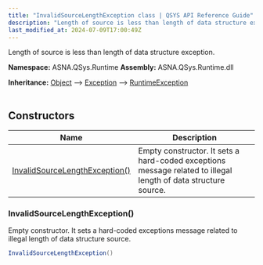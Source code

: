 ```yaml
---
title: "InvalidSourceLengthException class | QSYS API Reference Guide"
description: "Length of source is less than length of data structure exception. "
last_modified_at: 2024-07-09T17:00:49Z
---
```


Length of source is less than length of data structure exception.

**Namespace:** ASNA.QSys.Runtime
**Assembly:** ASNA.QSys.Runtime.dll

**Inheritance:** [Object](https://docs.microsoft.com/en-us/dotnet/api/system.object) --> [Exception](https://docs.microsoft.com/en-us/dotnet/api/system.exception) --> [RuntimeException](/reference/runtime/qsys-runtime/runtime-exception.html)
<br>
<br>

## Constructors

| Name | Description |
| --- | --- |
| [InvalidSourceLengthException()](#invalidsourcelengthexception) | Empty constructor. It sets a hard-coded exceptions message related to illegal length of data structure source.

### InvalidSourceLengthException()

Empty constructor. It sets a hard-coded exceptions message related to illegal length of data structure source.

```cs
InvalidSourceLengthException()
```

